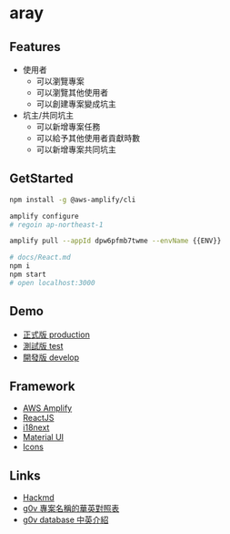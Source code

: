# aray

## Features

- 使用者
  - 可以瀏覽專案
  - 可以瀏覽其他使用者
  - 可以創建專案變成坑主
- 坑主/共同坑主
  - 可以新增專案任務
  - 可以給予其他使用者貢獻時數
  - 可以新增專案共同坑主

## GetStarted

```bash
npm install -g @aws-amplify/cli

amplify configure
# regoin ap-northeast-1

amplify pull --appId dpw6pfmb7twme --envName {{ENV}}

# docs/React.md
npm i
npm start
# open localhost:3000
```

## Demo

- [正式版 production](https://aray.g0v.tw/)
- [測試版 test](https://tst.aray.g0v.dev/)
- [開發版 develop](https://dev.aray.g0v.dev/)

## Framework

- [AWS Amplify](https://docs.amplify.aws/)
- [ReactJS](https://reactjs.org/)
- [i18next](https://www.i18next.com/)
- [Material UI](https://material-ui.com/)
- [Icons](https://material-ui.com/components/material-icons/)

## Links

- [Hackmd](https://g0v.hackmd.io/vJ7_irbLRQGMYF29C9mZGA)
- [g0v 專案名稱的華英對照表](https://docs.google.com/spreadsheets/d/1hFAl4CvtkPGAFY5QaXYXWki2GNXJkElebgonU3RHRdk/edit#gid=0)
- [g0v database 中英介紹](https://docs.google.com/spreadsheets/d/1C9-g1pvkfqBJbfkjPB0gvfBbBxVlWYJj6tTVwaI5_x8/edit#gid=0)
